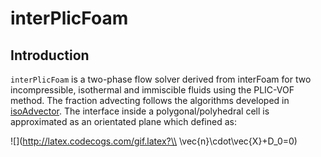 # interPlicFoam

## Introduction

```interPlicFoam``` is a two-phase flow solver derived from interFoam for two incompressible, isothermal and immiscible fluids using the PLIC-VOF method. The fraction advecting follows the algorithms developed in [isoAdvector](https://github.com/isoAdvector/isoAdvector). The interface inside a polygonal/polyhedral cell is approximated as an orientated plane which defined as:

![](http://latex.codecogs.com/gif.latex?\\ \vec{n}\cdot\vec{X}+D_0=0)
